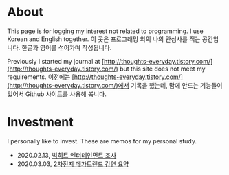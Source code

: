 
# About

This page is for logging my interest not related to programming. I use Korean and English together.
이 곳은 프로그래밍 외의 나의 관심사를 적는 공간입니다. 한글과 영어를 섞어가며 작성됩니다.

Previously I started my journal at [http://thoughts-everyday.tistory.com/](http://thoughts-everyday.tistory.com/) but this site does not meet my requirements.
이전에는 [http://thoughts-everyday.tistory.com/](http://thoughts-everyday.tistory.com/)에서 기록을 했는데, 맘에 안드는 기능들이 있어서 Github 사이트를 사용해 봅니다.

# Investment

I personally like to invest. These are memos for my personal study.

- 2020.02.13, [빅히트 엔터테인먼트 조사](post/20210213-bighit-entertainment.md)
- 2020.03.03, [2차전지 메가트렌드 강연 요약](post/20210303-2battery.md)


